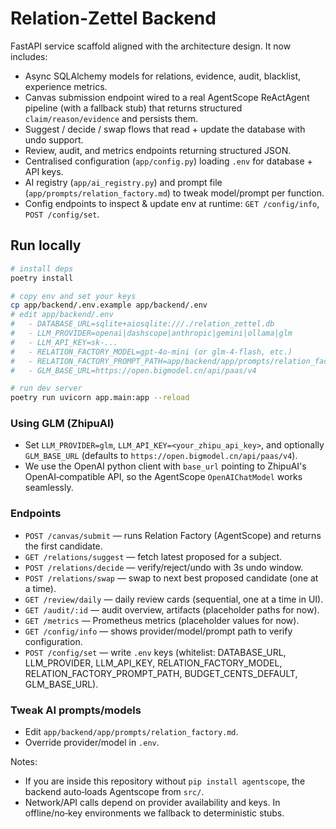 ﻿# Relation-Zettel Backend

FastAPI service scaffold aligned with the architecture design. It now includes:

- Async SQLAlchemy models for relations, evidence, audit, blacklist, experience metrics.
- Canvas submission endpoint wired to a real AgentScope ReActAgent pipeline (with a fallback stub) that returns
  structured `claim/reason/evidence` and persists them.
- Suggest / decide / swap flows that read + update the database with undo support.
- Review, audit, and metrics endpoints returning structured JSON.
- Centralised configuration (`app/config.py`) loading `.env` for database + API keys.
- AI registry (`app/ai_registry.py`) and prompt file (`app/prompts/relation_factory.md`) to tweak model/prompt per function.
- Config endpoints to inspect & update env at runtime: `GET /config/info`, `POST /config/set`.

## Run locally

```bash
# install deps
poetry install

# copy env and set your keys
cp app/backend/.env.example app/backend/.env
# edit app/backend/.env
#   - DATABASE_URL=sqlite+aiosqlite:///./relation_zettel.db
#   - LLM_PROVIDER=openai|dashscope|anthropic|gemini|ollama|glm
#   - LLM_API_KEY=sk-...
#   - RELATION_FACTORY_MODEL=gpt-4o-mini (or glm-4-flash, etc.)
#   - RELATION_FACTORY_PROMPT_PATH=app/backend/app/prompts/relation_factory.md
#   - GLM_BASE_URL=https://open.bigmodel.cn/api/paas/v4

# run dev server
poetry run uvicorn app.main:app --reload
```

### Using GLM (ZhipuAI)
- Set `LLM_PROVIDER=glm`, `LLM_API_KEY=<your_zhipu_api_key>`, and optionally `GLM_BASE_URL` (defaults to
  `https://open.bigmodel.cn/api/paas/v4`).
- We use the OpenAI python client with `base_url` pointing to ZhipuAI's OpenAI‑compatible API, so the AgentScope
  `OpenAIChatModel` works seamlessly.

### Endpoints
- `POST /canvas/submit` — runs Relation Factory (AgentScope) and returns the first candidate.
- `GET /relations/suggest` — fetch latest proposed for a subject.
- `POST /relations/decide` — verify/reject/undo with 3s undo window.
- `POST /relations/swap` — swap to next best proposed candidate (one at a time).
- `GET /review/daily` — daily review cards (sequential, one at a time in UI).
- `GET /audit/:id` — audit overview, artifacts (placeholder paths for now).
- `GET /metrics` — Prometheus metrics (placeholder values for now).
- `GET /config/info` — shows provider/model/prompt path to verify configuration.
- `POST /config/set` — write `.env` keys (whitelist: DATABASE_URL, LLM_PROVIDER, LLM_API_KEY, RELATION_FACTORY_MODEL,
  RELATION_FACTORY_PROMPT_PATH, BUDGET_CENTS_DEFAULT, GLM_BASE_URL).

### Tweak AI prompts/models
- Edit `app/backend/app/prompts/relation_factory.md`.
- Override provider/model in `.env`.

Notes:
- If you are inside this repository without `pip install agentscope`, the backend auto‑loads Agentscope from `src/`.
- Network/API calls depend on provider availability and keys. In offline/no‑key environments we fallback to deterministic stubs.
